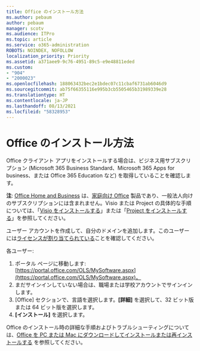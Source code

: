 ```yaml
---
title: Office のインストール方法
ms.author: pebaum
author: pebaum
manager: scotv
ms.audience: ITPro
ms.topic: article
ms.service: o365-administration
ROBOTS: NOINDEX, NOFOLLOW
localization_priority: Priority
ms.assetid: a371aee9-9c76-4951-89c5-e9e48811eded
ms.custom:
- "904"
- "2000023"
ms.openlocfilehash: 188063432bec2e1bdec07c11cbaf6731ab6046d9
ms.sourcegitcommit: ab75f66355116e995b3cb5505465b31989339e28
ms.translationtype: HT
ms.contentlocale: ja-JP
ms.lasthandoff: 08/13/2021
ms.locfileid: "58328953"
---
```

# <a name="how-to-install-office"></a>Office のインストール方法

Office クライアント アプリをインストールする場合は、ビジネス用サブスクリプション (Microsoft 365 Business Standard、Microsoft 365 Apps for business、または Office 365 Education など) を取得していることを確認します。
  
**注**: [Office Home and Business](https://support.microsoft.com/office/28cbc8cf-1332-4f04-9123-9b660abb629e?wt.mc_id=Alchemy_ClientDIA) は、[家庭向け Office](https://support.microsoft.com/office/28cbc8cf-1332-4f04-9123-9b660abb629e?wt.mc_id=alchemy_clientdia) 製品であり、一般法人向けのサブスクリプションには含まれません。Visio または Project の具体的な手順については、「[Visio をインストールする](https://support.microsoft.com/office/f98f21e3-aa02-4827-9167-ddab5b025710?wt.mc_id=Alchemy_ClientDIA)」または「[Project をインストールする](https://support.microsoft.com/office/7059249b-d9fe-4d61-ab96-5c5bf435f281?wt.mc_id=Alchemy_ClientDIA)」を参照してください。

ユーザー アカウントを作成して、自分のドメインを追加します。このユーザーには[ライセンスが割り当てられている](https://docs.microsoft.com/microsoft-365/admin/add-users/add-users)ことを確認してください。

各ユーザー:

1. ポータル ページに移動します: [https://portal.office.com/OLS/MySoftware.aspx](https://portal.office.com/OLS/MySoftware.aspx)。
2. まだサインインしていない場合は、職場または学校アカウントでサインインします。
3. [Office] セクションで、言語を選択します。**[詳細]** を選択して、32 ビット版または 64 ビット版を選択します。
4. **[インストール]** を選択します。

Office のインストール時の詳細な手順およびトラブルシューティングについては、[Office を PC または Mac にダウンロードしてインストールまたは再インストールする](https://support.office.com/article/4414eaaf-0478-48be-9c42-23adc4716658?wt.mc_id=Alchemy_ClientDIA) を参照してください。
